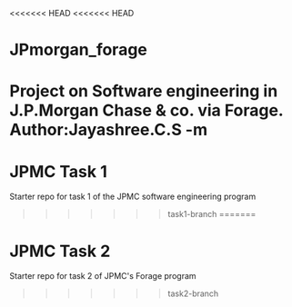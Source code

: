 <<<<<<< HEAD
<<<<<<< HEAD
# JPmorgan_forage
Project on Software engineering in J.P.Morgan Chase &amp; co. via Forage.
<br>
Author:Jayashree.C.S -m
=======
# JPMC Task 1
Starter repo for task 1 of the JPMC software engineering program
>>>>>>> task1-branch
=======
# JPMC Task 2
Starter repo for task 2 of JPMC's Forage program
>>>>>>> task2-branch
